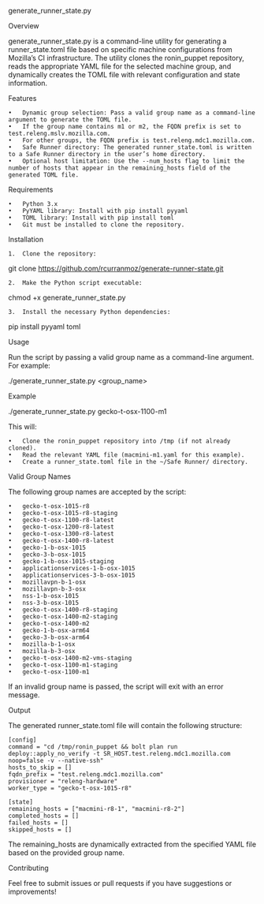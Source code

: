 generate_runner_state.py

Overview

generate_runner_state.py is a command-line utility for generating a runner_state.toml file based on specific machine configurations from Mozilla’s CI infrastructure. The utility clones the ronin_puppet repository, reads the appropriate YAML file for the selected machine group, and dynamically creates the TOML file with relevant configuration and state information.

Features

	•	Dynamic group selection: Pass a valid group name as a command-line argument to generate the TOML file.
	•	If the group name contains m1 or m2, the FQDN prefix is set to test.releng.mslv.mozilla.com.
	•	For other groups, the FQDN prefix is test.releng.mdc1.mozilla.com.
	•	Safe Runner directory: The generated runner_state.toml is written to a Safe Runner directory in the user’s home directory.
 	•	Optional host limitation: Use the --num_hosts flag to limit the number of hosts that appear in the remaining_hosts field of the generated TOML file.

Requirements

	•	Python 3.x
	•	PyYAML library: Install with pip install pyyaml
	•	TOML library: Install with pip install toml
	•	Git must be installed to clone the repository.

Installation

	1.	Clone the repository:

git clone https://github.com/rcurranmoz/generate-runner-state.git


	2.	Make the Python script executable:

chmod +x generate_runner_state.py


	3.	Install the necessary Python dependencies:

pip install pyyaml toml



Usage

Run the script by passing a valid group name as a command-line argument. For example:

./generate_runner_state.py <group_name>

Example

./generate_runner_state.py gecko-t-osx-1100-m1

This will:

	•	Clone the ronin_puppet repository into /tmp (if not already cloned).
	•	Read the relevant YAML file (macmini-m1.yaml for this example).
	•	Create a runner_state.toml file in the ~/Safe Runner/ directory.

Valid Group Names

The following group names are accepted by the script:

	•	gecko-t-osx-1015-r8
	•	gecko-t-osx-1015-r8-staging
	•	gecko-t-osx-1100-r8-latest
	•	gecko-t-osx-1200-r8-latest
	•	gecko-t-osx-1300-r8-latest
	•	gecko-t-osx-1400-r8-latest
	•	gecko-1-b-osx-1015
	•	gecko-3-b-osx-1015
	•	gecko-1-b-osx-1015-staging
	•	applicationservices-1-b-osx-1015
	•	applicationservices-3-b-osx-1015
	•	mozillavpn-b-1-osx
	•	mozillavpn-b-3-osx
	•	nss-1-b-osx-1015
	•	nss-3-b-osx-1015
	•	gecko-t-osx-1400-r8-staging
	•	gecko-t-osx-1400-m2-staging
	•	gecko-t-osx-1400-m2
	•	gecko-1-b-osx-arm64
	•	gecko-3-b-osx-arm64
	•	mozilla-b-1-osx
	•	mozilla-b-3-osx
	•	gecko-t-osx-1400-m2-vms-staging
	•	gecko-t-osx-1100-m1-staging
	•	gecko-t-osx-1100-m1

If an invalid group name is passed, the script will exit with an error message.

Output

The generated runner_state.toml file will contain the following structure:

	[config]
	command = "cd /tmp/ronin_puppet && bolt plan run deploy::apply_no_verify -t SR_HOST.test.releng.mdc1.mozilla.com noop=false -v --native-ssh"
	hosts_to_skip = []
	fqdn_prefix = "test.releng.mdc1.mozilla.com"
	provisioner = "releng-hardware"
	worker_type = "gecko-t-osx-1015-r8"
	
	[state]
	remaining_hosts = ["macmini-r8-1", "macmini-r8-2"]
	completed_hosts = []
	failed_hosts = []
	skipped_hosts = []

The remaining_hosts are dynamically extracted from the specified YAML file based on the provided group name.

Contributing

Feel free to submit issues or pull requests if you have suggestions or improvements!
